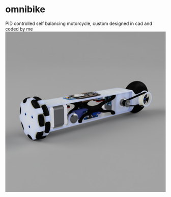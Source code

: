 # omnibike
PID controlled self balancing motorcycle, custom designed in cad and coded by me 
![plot](./assets/omni_wheel_bike_2023.png)
